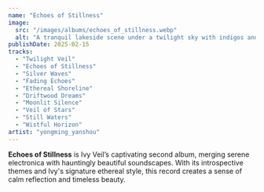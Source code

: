 ```yaml
---
name: "Echoes of Stillness"
image:
  src: "/images/albums/echoes_of_stillness.webp"
  alt: "A tranquil lakeside scene under a twilight sky with indigos and silver tones, reflecting stars on the water, featuring Ivy Veil's unique IV ivy vine logo."
publishDate: 2025-02-15
tracks:
  - "Twilight Veil"
  - "Echoes of Stillness"
  - "Silver Waves"
  - "Fading Echoes"
  - "Ethereal Shoreline"
  - "Driftwood Dreams"
  - "Moonlit Silence"
  - "Veil of Stars"
  - "Still Waters"
  - "Wistful Horizon"
artist: "yongming_yanshou"
---
```


**Echoes of Stillness** is Ivy Veil’s captivating second album, merging serene electronica with hauntingly beautiful soundscapes. With its introspective themes and Ivy's signature ethereal style, this record creates a sense of calm reflection and timeless beauty.
